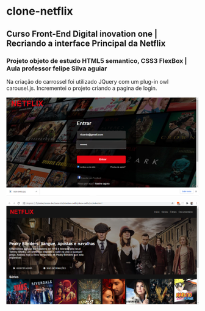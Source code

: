 # clone-netflix

## Curso Front-End Digital inovation one | Recriando a interface Principal da Netflix  

### Projeto objeto de estudo HTML5 semantico, CSS3 FlexBox | Aula professor felipe Silva aguiar

Na criação do carrossel foi utilizado JQuery com um plug-in owl carousel.js. Incrementei o projeto criando a pagina de login.

![Foto clone pagina de login do Netflix](https://github.com/ricardoaraujosantos/clone-netflix/blob/main/images/login-md.png)

![Foto clone interface principal do Netflix](https://github.com/ricardoaraujosantos/clone-netflix/blob/main/images/interface-md.png)



